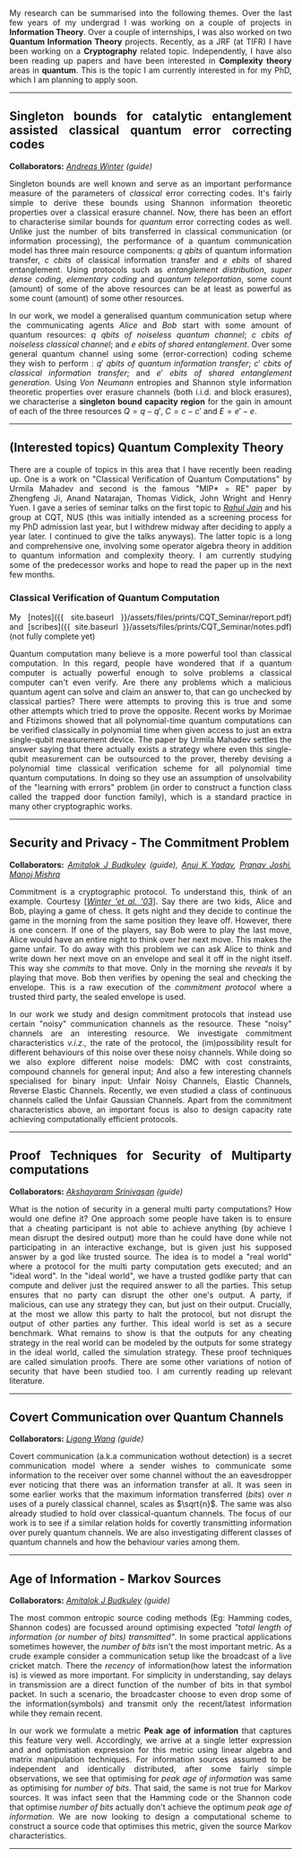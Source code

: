 <style>
  body {text-align: justify}
</style>

My research can be summarised into the following themes. Over the last few years of my undergrad I was working on a couple of projects in **Information Theory**. Over a couple of internships, I was also worked on two **Quantum Information Theory** projects. Recently, as a JRF (at TIFR) I have been working on a **Cryptography** related topic. Independently, I have also been reading up papers and have been interested in **Complexity theory** areas in **quantum**. This is the topic I am currently interested in for my PhD, which I am planning to apply soon.

---
## Singleton bounds for catalytic entanglement assisted classical  quantum error correcting codes
**Collaborators:** _[Andreas Winter](https://www.icrea.cat/Web/ScientificStaff/andreas-winter-556) (guide)_

Singleton bounds are well known and serve as an important performance measure of the parameters of _classical_ error correcting codes. It's fairly simple to derive these bounds using Shannon information theoretic properties over a classical erasure channel. Now, there has been an effort to characterise similar bounds for _quantum_ error correcting codes as well. Unlike just the number of bits transferred in classical communication (or information processing), the performance of a quantum communication model has three main resource components: $q$ _qbits_ of quantum information transfer, $c$ _cbits_ of classical information transfer and $e$ _ebits_ of shared entanglement. Using protocols such as _entanglement distribution_, _super dense coding_, _elementary coding_ and _quantum teleportation_, some count (amount) of some of the above resources can be at least as powerful as some count (amount) of some other resources.

In our work, we model a generalised quantum communication setup where the communicating agents _Alice_ and _Bob_ start with some amount of quantum resources: $q$ _qbits of noiseless quantum channel_; $c$ _cbits of noiseless classical channel_; and $e$ _ebits of shared entanglement_. Over some general quantum channel using some (error-correction) coding scheme they wish to perform : $q'$ _qbits of quantum information transfer_; $c'$ _cbits of classical information transfer_; and $e'$ _ebits of shared entanglement generation_. Using _Von Neumann_ entropies and Shannon style information theoretic properties over erasure channels (both i.i.d. and block erasures), we characterise a **singleton bound capacity region** for the gain in amount of each of the three resources $Q=q-q'$, $C=c-c'$ and $E=e'-e$.

---
## (Interested topics) Quantum Complexity Theory

There are a couple of topics in this area that I have recently been reading up. One is a work on "Classical Verification of Quantum Computations" by Urmila Mahadev and second is the famous "MIP* = RE" paper by Zhengfeng Ji, Anand Natarajan, Thomas Vidick, John Wright and Henry Yuen. I gave a series of seminar talks on the first topic to _[Rahul Jain](https://www.comp.nus.edu.sg/~rahul/)_ and his group at CQT, NUS (this was initially intended as a screening process for my PhD admission last year, but I withdrew midway after deciding to apply a year later. I continued to give the talks anyways). The latter topic is a long and comprehensive one, involving some operator algebra theory in addition to quantum information and complexity theory. I am currently studying some of the predecessor works and hope to read the paper up in the next few months. 

### Classical Verification of Quantum Computation 

My [notes]({{ site.baseurl }}/assets/files/prints/CQT_Seminar/report.pdf) and [scribes]({{ site.baseurl }}/assets/files/prints/CQT_Seminar/notes.pdf) (not fully complete yet)

Quantum computation many believe is a more powerful tool than classical computation. In this regard, people have wondered that if a quantum computer is actually powerful enough to solve problems a classical computer can't even verify. Are there any problems which a malicious quantum agent can solve and claim an answer to, that can go unchecked by classical parties? There were attempts to proving this is true and some other attempts which tried to prove the opposite. Recent works by Morimae and Ftizimons showed that all polynomial-time quantum computations can be verified classically in polynomial time when given access to just an extra single-qubit measurement device. The paper by Urmila Mahadev settles the answer saying that there actually exists a strategy where even this single-qubit measurement can be outsourced to the prover, thereby devising a polynomial time classical verification scheme for all polynomial time quantum computations. In doing so they use an assumption of unsolvability of the "learning with errors" problem (in order to construct a function class called the trapped door function family), which is a standard practice in many other cryptographic works.

---
## Security and Privacy - The Commitment Problem
**Collaborators:** _[Amitalok J Budkuley](http://www.facweb.iitkgp.ac.in/~amitalok/index.html) (guide), [Anuj K Yadav](https://anujkryadav.github.io/), [Pranav Joshi](), [Manoj Mishra](https://www.niser.ac.in/users/manojmishra)_

Commitment is a cryptographic protocol. To understand this, think of an example. Courtesy [[_Winter 'et al. '03_](https://arxiv.org/abs/cs/0304014)]. Say there are two kids, Alice and Bob, playing a game of chess. It gets night and they decide to continue the game in the morning from the same position they leave off. However, there is one concern. If one of the players, say Bob were to play the last move, Alice would have an entire night to think over her next move. This makes the game unfair. To do away with this problem we can ask Alice to think and write down her next move on an envelope and seal it off in the night itself. This way she _commits_ to that move. Only in the morning she _reveals_ it by playing that move. Bob then verifies by opening the seal and checking the envelope. This is a raw execution of the _commitment protocol_ where a trusted third party, the sealed envelope is used.

In our work we study and design commitment protocols that instead use certain "noisy" communication channels as the resource. These "noisy" channels are an interesting resource. We investigate commitment characteristics _v.i.z.,_ the rate of the protocol, the (im)possibility result for different behaviours of this noise over these noisy channels. While doing so we also explore different noise models: DMC with cost constraints, compound channels for general input; And also a few interesting channels specialised for binary input: Unfair Noisy Channels, Elastic Channels, Reverse Elastic Channels. Recently, we even studied a class of continuous channels called the Unfair Gaussian Channels. Apart from the commitment characteristics above, an important focus is also to design capacity rate achieving computationally efficient protocols.

---
## Proof Techniques for Security of Multiparty computations
**Collaborators:** [_Akshayaram Srinivasan_](https://www.tifr.res.in/~akshayaram.srinivasan/) _(guide)_

What is the notion of security in a general multi party computations? How would one define it? One approach some people have taken is to ensure that a cheating participant is not able to achieve anything (by achieve I mean disrupt the desired output) more than he could have done while not participating in an interactive exchange, but is given just his supposed answer by a god like trusted source. The idea is to model a "real world" where a protocol for the multi party computation gets executed; and an "ideal word". In the "ideal world", we have a trusted godlike party that can compute and deliver just the required answer to all the parties. This setup ensures that no party can disrupt the other one's output. A party, if malicious, can use any strategy they can, but just on their output. Crucially, at the most we allow this party to halt the protocol, but not disrupt the output of other parties any further. This ideal world is set as a secure benchmark. What remains to show is that the outputs for any cheating strategy in the real world can be modeled by the outputs for some strategy in the ideal world, called the simulation strategy. These proof techniques are called simulation proofs. There are some other variations of notion of security that have been studied too. I am currently reading up relevant literature.

---
## Covert Communication over Quantum Channels
**Collaborators:** _[Ligong Wang](https://perso-etis.ensea.fr/ligong.wang/) (guide)_

Covert communication (a.k.a communication wothout detection) is a secret communication model where a sender wishes to communicate some information to the receiver over some channel without the an eavesdropper ever noticing that there was an information transfer at all. It was seen in some earlier works that the maximum information transferred (_bits_) over $n$ uses of a purely classical channel, scales as $\sqrt{n}$. The same was also already studied to hold over classical-quantum channels. The focus of our work is to see if a similar relation holds for covertly transmitting information over purely quantum channels. We are also investigating different classes of quantum channels and how the behaviour varies among them.

---
## Age of Information - Markov Sources
**Collaborators:** _[Amitalok J Budkuley](http://www.facweb.iitkgp.ac.in/~amitalok/index.html) (guide)_

The most common entropic source coding methods (Eg: Hamming codes, Shannon codes) are focussed around optimising expected _"total length of information (or number of bits) transmitted"_. In some practical applications sometimes however, the _number of bits_ isn't the most important metric. As a crude example consider a communication setup like the broadcast of a live cricket match. There the _recency_ of information(how latest the information is) is viewed as more important. For simplicity in understanding, say delays in transmission are a direct function of the number of bits in that symbol packet. In such a scenario, the broadcaster choose to even drop some of the information(symbols) and transmit only the recent/latest information while they remain recent. 

In our work we formulate a metric **Peak age of information** that captures this feature very well. Accordingly, we arrive at a single letter expression and and optimisation expression for this metric using linear algebra and matrix manipulation techniques. For information sources assumed to be independent and identically distributed, after some fairly simple observations, we see that optimising for _peak age of information_ was same as optimising for _number of bits_. That said, the same is not true for Markov sources. It was infact seen that the Hamming code or the Shannon code that optimise _number of bits_ actually don't achieve the optimum _peak age of information_. We are now looking to design a computational scheme to construct a source code that optimises this metric, given the source Markov characteristics.

---

